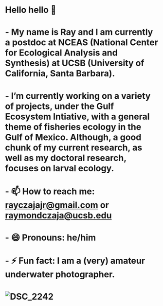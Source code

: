 # Hello hello 👋

# - My name is Ray and I am currently a postdoc at NCEAS (National Center for Ecological Analysis and Synthesis) at UCSB (University of California, Santa Barbara).
# - I’m currently working on a variety of projects, under the Gulf Ecosystem Intiative, with a general theme of fisheries ecology in the Gulf of Mexico. Although, a good chunk of my current research, as well as my doctoral research, focuses on larval ecology.
# - 📫 How to reach me: rayczajajr@gmail.com or raymondczaja@ucsb.edu
# - 😄 Pronouns: he/him
# - ⚡ Fun fact: I am a (very) amateur underwater photographer.

# ![DSC_2242](https://github.com/RayCzajaJr/RayCzajaJr/assets/121678954/f5bfd628-cb30-4ad6-a224-58c74e6496ed)
